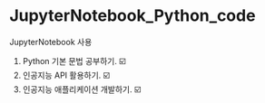 # JupyterNotebook_Python_code

JupyterNotebook 사용

1. Python 기본 문법 공부하기. ☑️
2. 인공지능 API 활용하기. ☑️
3. 인공지능 애플리케이션 개발하기. ☑️
